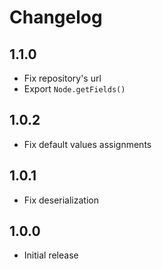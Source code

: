 # Changelog

## 1.1.0

* Fix repository's url
* Export `Node.getFields()`

## 1.0.2

* Fix default values assignments

## 1.0.1

* Fix deserialization

## 1.0.0

* Initial release
